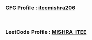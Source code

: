
<h3>GFG Profile :  <a href="https://www.geeksforgeeks.org/user/iteemishra206/">iteemishra206</a></h3>
<br>
<h3>LeetCode Profile : 
<a href="https://leetcode.com/u/MISHRA_ITEE/">MISHRA_ITEE</a></h3>
